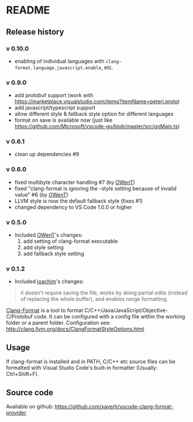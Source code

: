 # README

## Release history

### v 0.10.0
* enabling of individual languages with ```clang-format.language.javascript.enable```, etc.

### v 0.9.0
* add protobuf support (work with https://marketplace.visualstudio.com/items?itemName=peterj.proto)
* add javascript/typescript support
* allow different style & fallback style option for different languages
* format on save is available now (just like https://github.com/Microsoft/vscode-go/blob/master/src/goMain.ts)

### v 0.6.1
* clean up dependencies #9

### v 0.6.0
* fixed multibyte character handling #7 (by [OWenT](https://github.com/owt5008137))
* fixed "clang-format is ignoring the -style setting because of invalid value" #6 (by [OWenT](https://github.com/owt5008137))
* LLVM style is now the default fallback style (fixes #1)
* changed dependency to VS Code 1.0.0 or higher

### v 0.5.0
* Included [OWenT](https://github.com/owt5008137)'s changes:
  1. add setting of clang-format executable
  2. add style setting
  3. add fallback style setting

### v 0.1.2
* Included [ioachim](https://github.com/ioachim/)'s changes:
> it doesn't require saving the file, works by doing partial edits (instead of replacing the whole buffer), and enables range formatting.

[Clang-Format](http://clang.llvm.org/docs/ClangFormat.html) is a tool to format C/C++/Java/JavaScript/Objective-C/Protobuf code. It can be configured with a config file within the working folder or a parent folder. Configuration see: http://clang.llvm.org/docs/ClangFormatStyleOptions.html


## Usage
If clang-format is installed and in PATH, C/C++ etc source files can be formatted with Visual Studio Code's built-in formatter (Usually: Ctrl+Shift+F).

## Source code
Available on github: https://github.com/xaverh/vscode-clang-format-provider
